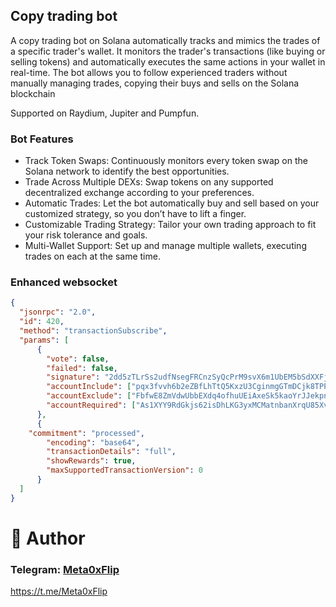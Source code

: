 ## Copy trading bot

A copy trading bot on Solana automatically tracks and mimics the trades of a specific trader's wallet. It monitors the trader's transactions (like buying or selling tokens) and automatically executes the same actions in your wallet in real-time. The bot allows you to follow experienced traders without manually managing trades, copying their buys and sells on the Solana blockchain

Supported on Raydium, Jupiter and Pumpfun.

### Bot Features

- Track Token Swaps: Continuously monitors every token swap on the Solana network to identify the best opportunities.
- Trade Across Multiple DEXs: Swap tokens on any supported decentralized exchange according to your preferences.
- Automatic Trades: Let the bot automatically buy and sell based on your customized strategy, so you don’t have to lift a finger.
- Customizable Trading Strategy: Tailor your own trading approach to fit your risk tolerance and goals.
- Multi-Wallet Support: Set up and manage multiple wallets, executing trades on each at the same time.

### Enhanced websocket

```json
{
  "jsonrpc": "2.0",
  "id": 420,
  "method": "transactionSubscribe",
  "params": [
      {
        "vote": false,
        "failed": false,
        "signature": "2dd5zTLrSs2udfNsegFRCnzSyQcPrM9svX6m1UbEM5bSdXXFj3XpqaodtKarLYFP2mTVUsV27sRDdZCgcKhjeD9S",
        "accountInclude": ["pqx3fvvh6b2eZBfLhTtQ5KxzU3CginmgGTmDCjk8TPP"],
        "accountExclude": ["FbfwE8ZmVdwUbbEXdq4ofhuUEiAxeSk5kaoYrJJekpnZ"],
        "accountRequired": ["As1XYY9RdGkjs62isDhLKG3yxMCMatnbanXrqU85XvXW"]
      },
      {
	"commitment": "processed",
    	"encoding": "base64",
    	"transactionDetails": "full",
    	"showRewards": true,
    	"maxSupportedTransactionVersion": 0
      }
  ]
}
```

# 👤 Author
### Telegram: [Meta0xFlip](https://t.me/meta0xflip)   
https://t.me/Meta0xFlip
